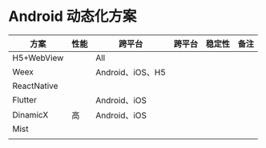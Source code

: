 # Android 动态化方案



| 方案        | 性能 | 跨平台           | 跨平台 | 稳定性 | 备注 |
| ----------- | ---- | ---------------- | ------ | ------ | ---- |
| H5+WebView  |      | All              |        |        |      |
| Weex        |      | Android、iOS、H5 |        |        |      |
| ReactNative |      |                  |        |        |      |
| Flutter     |      | Android、iOS     |        |        |      |
| DinamicX    | 高   | Android、iOS     |        |        |      |
| Mist        |      |                  |        |        |      |
|             |      |                  |        |        |      |


